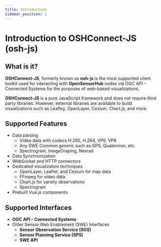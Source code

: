 ```yaml
---
title: Introduction
sidebar_position: 1
---
```



# Introduction to OSHConnect-JS (osh-js)

## What is it?
**OSHConnect-JS**, formerly known as **osh-js** is the most supported client toolkit used for interacting with **OpenSensorHub** nodes via OGC API - Connected Systems for the purposes of web-based visualizations.


**OSHConnect-JS** is a pure JavaScript framework and does not require third party libraries. However, external libraries are available to build visualizations such as Leafley, OpenLayer, Cesium, Chart.js, and more.

## Supported Features 
- Data parsing
    - Video data with codecs H.265, H.264, VP9, VP8
    - Any SWE Common generic such as GPS, Quaternion, etc.
    - Spectrogram, ImageDraping, Nexrad
- Data Synchronization
- WebSocket and HTTP connectors
- Dedicated visualization techniques
    - OpenLayer, Leaflet, and Cesium for map data
    - FFmpeg for video data
    - Chart.js for variety observations
    - Spectrogram
- Prebuilt Vue.js components

## Supported Interfaces
- **OGC API - Connected Systems**
- Older Sensor Web Enablement (SWE) Interfaces
    - **Sensor Observation Service (SOS)**
    - **Sensor Planning Service (SPS)**
    - **SWE API**